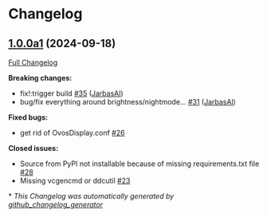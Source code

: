 # Changelog

## [1.0.0a1](https://github.com/OpenVoiceOS/ovos-gui-plugin-shell-companion/tree/1.0.0a1) (2024-09-18)

[Full Changelog](https://github.com/OpenVoiceOS/ovos-gui-plugin-shell-companion/compare/0.0.1...1.0.0a1)

**Breaking changes:**

- fix!:trigger build [\#35](https://github.com/OpenVoiceOS/ovos-gui-plugin-shell-companion/pull/35) ([JarbasAl](https://github.com/JarbasAl))
- bug/fix everything around brightness/nightmode... [\#31](https://github.com/OpenVoiceOS/ovos-gui-plugin-shell-companion/pull/31) ([JarbasAl](https://github.com/JarbasAl))

**Fixed bugs:**

- get rid of OvosDisplay.conf [\#26](https://github.com/OpenVoiceOS/ovos-gui-plugin-shell-companion/issues/26)

**Closed issues:**

- Source from PyPI not installable because of missing requirements.txt file [\#28](https://github.com/OpenVoiceOS/ovos-gui-plugin-shell-companion/issues/28)
- Missing vcgencmd or ddcutil [\#23](https://github.com/OpenVoiceOS/ovos-gui-plugin-shell-companion/issues/23)



\* *This Changelog was automatically generated by [github_changelog_generator](https://github.com/github-changelog-generator/github-changelog-generator)*
